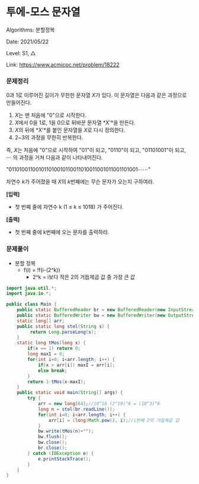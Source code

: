 # 투에-모스 문자열

Algorithms: 분할정복

Date: 2021/05/22

Level: S1, △

Link: https://www.acmicpc.net/problem/18222

### 문제정리

0과 1로 이루어진 길이가 무한한 문자열 *X*가 있다. 이 문자열은 다음과 같은 과정으로 만들어진다.

1. *X*는 맨 처음에 "0"으로 시작한다.
2. *X*에서 0을 1로, 1을 0으로 뒤바꾼 문자열 *X'*을 만든다.
3. *X*의 뒤에 *X'*를 붙인 문자열을 *X*로 다시 정의한다.
4. 2~3의 과정을 무한히 반복한다.

즉, *X*는 처음에 "0"으로 시작하여 "01"이 되고, "0110"이 되고, "01101001"이 되고, ⋯ 의 과정을 거쳐 다음과 같이 나타내어진다.

"011010011001011010010110011010011001011001101001⋯⋯"

자연수 *k*가 주어졌을 때 *X*의 *k*번째에는 무슨 문자가 오는지 구하여라.

**[입력]**

- 첫 번째 줄에 자연수 k (1 ≤ k ≤ 1018) 가 주어진다.

**[출력]**

- 첫 번째 줄에 k번째에 오는 문자를 출력하라.

### 문제풀이

- 분할 정복
    - f(i) = !f(i-(2^k))
        - 2^k = i보다 작은 2의 거듭제곱 값 중 가장 큰 값

```java
import java.util.*;
import java.io.*;

public class Main {
	public static BufferedReader br = new BufferedReader(new InputStreamReader(System.in));
	public static BufferedWriter bw = new BufferedWriter(new OutputStreamWriter(System.out));	
	static long[] arr;
	public static long stol(String s) {
		 return Long.parseLong(s);
	}
	static long tMos(long x) {
		if(x == 1) return 0;
		long maxI = 0;
		for(int i=0; i<arr.length; i++) {
			if(x > arr[i]) maxI = arr[i];
			else break;
		}
		return 1-tMos(x-maxI);
	}
	public static void main(String[] args) {
		try {
			arr = new long[64];//10^18 (2^10)^6 = (10^3)^6
			long n = stol(br.readLine());
			for(int i=0; i<arr.length; i++) {
				arr[i] = (long)Math.pow(2, i);//i번째 2의 거듭제곱 값
			}
			bw.write(tMos(n)+"");
			bw.flush();
			bw.close();
			br.close();
		} catch (IOException e) {
			e.printStackTrace();
		}
	}
}
```
